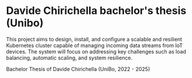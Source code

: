 # Davide Chirichella bachelor's thesis (Unibo)
This project aims to design, install, and configure a scalable and resilient Kubernetes cluster capable of managing incoming data streams from IoT devices. The system will focus on addressing key challenges such as load balancing, automatic scaling, and system resilience.

Bachelor Thesis of Davide Chirichella (UniBo, 2022 - 2025)
